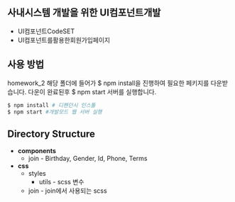 
## 사내시스템 개발을 위한 UI컴포넌트개발
- UI컴포넌트CodeSET
- UI컴포넌트를활용한회원가입페이지

## 사용 방법
homework_2 해당 폴더에 들어가 $ npm install을 진행하여 필요한 페키지를 다운받습니다.
다운이 완료된후 $ npm start 서버를 실행합니다.

```bash
$ npm install # 디펜던시 인스톨
$ npm start #개발모드 웹 서버 실행
```

## Directory Structure
* **components** 
    * join - Birthday, Gender, Id, Phone, Terms
* **css**
    * styles 
        * utils - scss 변수
    * join - join에서 사용되는 scss
        